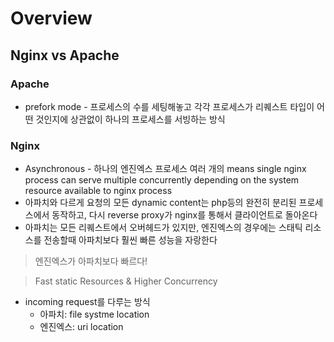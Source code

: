 # Overview

## Nginx vs Apache
### Apache
- prefork mode - 프로세스의 수를 세팅해놓고 각각 프로세스가 리퀘스트 타입이 어떤 것인지에 상관없이 하나의 프로세스를 서빙하는 방식
### Nginx
- Asynchronous - 하나의 엔진엑스 프로세스 여러 개의 means single nginx process can serve multiple concurrently depending on the system resource available to nginx process
- 아파치와 다르게 요청의 모든 dynamic content는 php등의 완전히 분리된 프로세스에서 동작하고, 다시 reverse proxy가 nginx를 통해서 클라이언트로 돌아온다
- 아파치는 모든 리퀘스트에서 오버헤드가 있지만, 엔진엑스의 경우에는 스태틱 리소스를 전송할때 아파치보다 훨씬 빠른 성능을 자랑한다

> 엔진엑스가 아파치보다 빠르다!

> Fast static Resources & Higher Concurrency

- incoming request를 다루는 방식
    - 아파치: file systme location
    - 엔진엑스: uri location